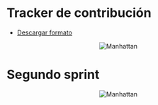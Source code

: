 # Tracker de contribución

- [Descargar formato](Formato.xlsx)

<p align="center">
    <img class="formato" src="https://i.imgur.com/X917zIf.png" alt="Manhattan"/>
</p>

# Segundo sprint

<p align="center">
    <img class="formato" src="https://i.imgur.com/dFHkiPE.png" alt="Manhattan"/>
</p>